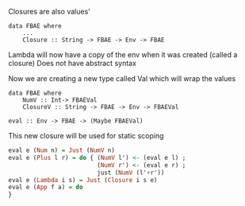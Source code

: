 Closures are also values'
```
data FBAE where
	...
	Closure :: String -> FBAE -> Env -> FBAE
```
Lambda will now have a copy of the env when it was created (called a closure)
	Does not have abstract syntax

Now we are creating a new type called Val which will wrap the values
```
data FBAE where
	NumV :: Int-> FBAEVal
	ClosureV :: String -> FBAE -> Env -> FBAEVal

eval :: Env -> FBAE -> (Maybe FBAEVal)
```

This new closure will be used for static scoping
```haskell
eval e (Num n) = Just (NumV n)
eval e (Plus l r) = do { (NumV l') <- (eval e l) ; 
						 (NumV r') <- (eval e r) ;
						 just (NumV (l'+r'))
eval e (Lambda i s) = Just (Closure i s e)
eval e (App f a) = do
}
```
